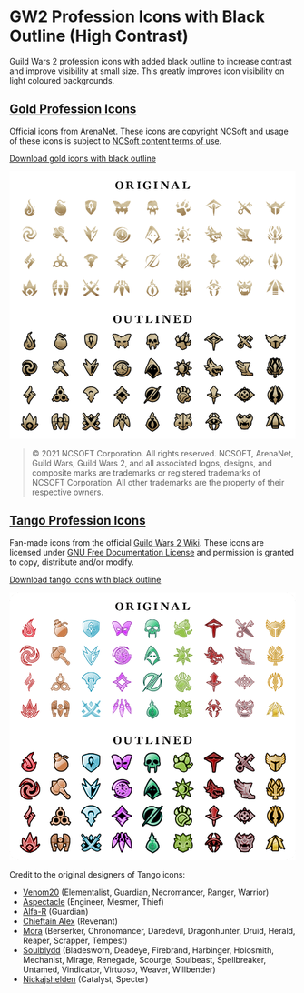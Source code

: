 # GW2 Profession Icons with Black Outline (High Contrast)

Guild Wars 2 profession icons with added black outline to increase contrast and improve visibility at small size. This greatly improves icon visibility on light coloured backgrounds.

## [Gold Profession Icons](https://wiki.guildwars2.com/wiki/Guild_Wars_2_Wiki:Profession_icons#Large_Icons)

Official icons from ArenaNet. These icons are copyright NCSoft and usage of these icons is subject to [NCSoft content terms of use](https://us.ncsoft.com/en-gb/legal/ncsoft/content-terms-of-use).

[Download gold icons with black outline](/gold_icons.zip)

![Outlined Gold GW2 Profession Icons](/gold-comparison.png)

> © 2021 NCSOFT Corporation. All rights reserved. NCSOFT, ArenaNet, Guild Wars, Guild Wars 2, and all associated logos, designs, and composite marks are trademarks or registered trademarks of NCSOFT Corporation. All other trademarks are the property of their respective owners.

## [Tango Profession Icons](https://wiki.guildwars2.com/wiki/Guild_Wars_2_Wiki:Profession_icons#Tango_large)

Fan-made icons from the official [Guild Wars 2 Wiki](https://wiki.guildwars2.com/wiki/Main_Page). These icons are licensed under [GNU Free Documentation License](http://www.gnu.org/licenses/fdl-1.3.html) and permission is granted to copy, distribute and/or modify.

[Download tango icons with black outline](/tango_icons.zip)

![Outlined Tango GW2 Profession Icons](/tango-comparison.png)

Credit to the original designers of Tango icons:
* [Venom20](https://wiki.guildwars2.com/wiki/User:Venom20) (Elementalist, Guardian, Necromancer, Ranger, Warrior)
* [Aspectacle](https://wiki.guildwars2.com/wiki/User:Aspectacle) (Engineer, Mesmer, Thief)
* [Alfa-R](https://wiki.guildwars2.com/wiki/User:Alfa-R) (Guardian)
* [Chieftain Alex](https://wiki.guildwars2.com/wiki/User:Chieftain_Alex) (Revenant)
* [Mora](https://wiki.guildwars2.com/wiki/User:Mora) (Berserker, Chronomancer, Daredevil, Dragonhunter, Druid, Herald, Reaper, Scrapper, Tempest)
* [Soulblydd](https://wiki.guildwars2.com/wiki/User:Soulblydd) (Bladesworn, Deadeye, Firebrand, Harbinger, Holosmith, Mechanist, Mirage, Renegade, Scourge, Soulbeast, Spellbreaker, Untamed, Vindicator, Virtuoso, Weaver, Willbender)
* [Nickajshelden](https://wiki.guildwars2.com/wiki/User:Nickajshelden) (Catalyst, Specter)

